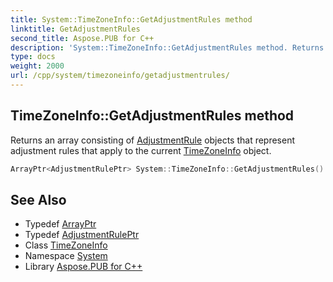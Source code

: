 ```yaml
---
title: System::TimeZoneInfo::GetAdjustmentRules method
linktitle: GetAdjustmentRules
second_title: Aspose.PUB for C++
description: 'System::TimeZoneInfo::GetAdjustmentRules method. Returns an array consisting of AdjustmentRule objects that represent adjustment rules that apply to the current TimeZoneInfo object in C++.'
type: docs
weight: 2000
url: /cpp/system/timezoneinfo/getadjustmentrules/
---
```

## TimeZoneInfo::GetAdjustmentRules method


Returns an array consisting of [AdjustmentRule](../adjustmentrule/) objects that represent adjustment rules that apply to the current [TimeZoneInfo](../) object.

```cpp
ArrayPtr<AdjustmentRulePtr> System::TimeZoneInfo::GetAdjustmentRules() const
```

## See Also

* Typedef [ArrayPtr](../../arrayptr/)
* Typedef [AdjustmentRulePtr](../adjustmentruleptr/)
* Class [TimeZoneInfo](../)
* Namespace [System](../../)
* Library [Aspose.PUB for C++](../../../)
